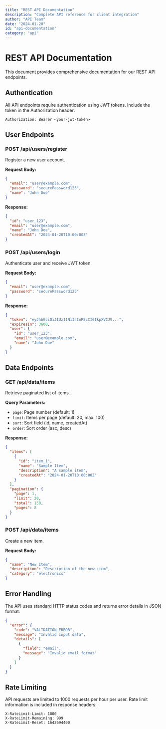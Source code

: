 ```yaml
---
title: "REST API Documentation"
description: "Complete API reference for client integration"
author: "API Team"
date: "2024-01-20"
id: "api-documentation"
category: "api"
---
```


# REST API Documentation

This document provides comprehensive documentation for our REST API endpoints.

## Authentication

All API endpoints require authentication using JWT tokens. Include the token in the Authorization header:

```
Authorization: Bearer <your-jwt-token>
```

## User Endpoints

### POST /api/users/register

Register a new user account.

**Request Body:**
```json
{
  "email": "user@example.com",
  "password": "securePassword123",
  "name": "John Doe"
}
```

**Response:**
```json
{
  "id": "user_123",
  "email": "user@example.com",
  "name": "John Doe",
  "createdAt": "2024-01-20T10:00:00Z"
}
```

### POST /api/users/login

Authenticate user and receive JWT token.

**Request Body:**
```json
{
  "email": "user@example.com",
  "password": "securePassword123"
}
```

**Response:**
```json
{
  "token": "eyJhbGciOiJIUzI1NiIsInR5cCI6IkpXVCJ9...",
  "expiresIn": 3600,
  "user": {
    "id": "user_123",
    "email": "user@example.com",
    "name": "John Doe"
  }
}
```

## Data Endpoints

### GET /api/data/items

Retrieve paginated list of items.

**Query Parameters:**
- `page`: Page number (default: 1)
- `limit`: Items per page (default: 20, max: 100)
- `sort`: Sort field (id, name, createdAt)
- `order`: Sort order (asc, desc)

**Response:**
```json
{
  "items": [
    {
      "id": "item_1",
      "name": "Sample Item",
      "description": "A sample item",
      "createdAt": "2024-01-20T10:00:00Z"
    }
  ],
  "pagination": {
    "page": 1,
    "limit": 20,
    "total": 150,
    "pages": 8
  }
}
```

### POST /api/data/items

Create a new item.

**Request Body:**
```json
{
  "name": "New Item",
  "description": "Description of the new item",
  "category": "electronics"
}
```

## Error Handling

The API uses standard HTTP status codes and returns error details in JSON format:

```json
{
  "error": {
    "code": "VALIDATION_ERROR",
    "message": "Invalid input data",
    "details": [
      {
        "field": "email",
        "message": "Invalid email format"
      }
    ]
  }
}
```

## Rate Limiting

API requests are limited to 1000 requests per hour per user. Rate limit information is included in response headers:

```
X-RateLimit-Limit: 1000
X-RateLimit-Remaining: 999
X-RateLimit-Reset: 1642694400
```